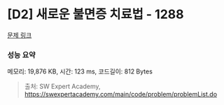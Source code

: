 # [D2] 새로운 불면증 치료법 - 1288 

[문제 링크](https://swexpertacademy.com/main/code/problem/problemDetail.do?contestProbId=AV18_yw6I9MCFAZN) 

### 성능 요약

메모리: 19,876 KB, 시간: 123 ms, 코드길이: 812 Bytes



> 출처: SW Expert Academy, https://swexpertacademy.com/main/code/problem/problemList.do